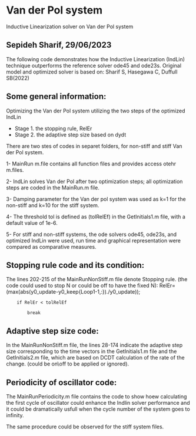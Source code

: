 # Van der Pol system
Inductive Linearization solver on Van der Pol system

## Sepideh Sharif, 29/06/2023

The following code demonstrates how the Inductive Linearization (IndLin) technique outperforms the reference solver ode45 and ode23s.
 Original model and optimized solver is based on:
 Sharif S, Hasegawa C, Duffull SB(2022)

##  Some general information:

 Optimizing the Van der Pol system utilizing the two steps of the optimized IndLin
- Stage 1. the stopping rule, RelEr
- Stage 2. the adaptive step size based on dydt


There are two stes of codes in separet folders, for non-stiff and stiff Van der Pol system.

1- MainRun m.file contains all function files and provides access otehr m.files.

2- IndLin solves Van der Pol after two optimization steps; all optimization steps are coded in the MainRun.m file.

3- Damping parameter for the Van der pol system was used as k=1 for the non-stiff and k=10 for the stiff system.

4- The threshold tol is defined as (tolRelEf) in the GetInitials1.m file, with a default value of 1e-6.

5- For stiff and non-stiff systems, the ode solvers ode45, ode23s, and optimized IndLin were used, run time and graphical representation were compared as comparative measures.


## Stopping rule code and its condition:

The lines 202-215 of the MainRunNonStiff.m file denote Stopping rule. (the code could used to stop N or could be off to have the fixed N):
RelEr=(max(abs(y0_update-y0_keep{Loop1-1,:})./y0_update));
        
        if RelEr < tolRelEf
            
            break


## Adaptive step size code:

In the MainRunNonStiff.m file, the lines 28-174 indicate the adaptive step size corresponding to the time vectors in the GetInitials1.m file and the GetInitials2.m file, which are based on DCDT calculation of the rate of the change. (could be on\off to be applied or ignored).

## Periodicity of oscillator code:

The MainRunPeriodicity.m file contains the code to show hoew calculating the first cycle of oscillator could enhance the Indlin solver performance and it could be dramatically usfull when the cycle number of the system goes to infinity.

The same procedure could be observed for the stiff system files.

